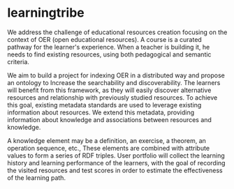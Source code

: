 # learningtribe

We address the challenge of educational resources creation focusing on the context of OER (open educational resources). A course is a curated pathway for the learner's experience. When a teacher is building it, he needs to find existing resources, using both pedagogical and semantic criteria.

We aim to build a project for indexing OER in a distributed way and propose an ontology to Increase the searchability and discoverability. The learners will benefit from this framework, as they will easily discover alternative resources and relationship with previously studied resources.  To achieve this goal, existing metadata standards are used to leverage existing information about resources. We extend this metadata, providing information about knowledge and associations between resources and knowledge.

A knowledge element may be a definition, an exercise, a theorem, an operation sequence, etc., These elements are combined with attribute values to form a series of RDF triples.  User portfolio will collect the learning history and learning performance of the learners, with the goal of recording the visited resources and test scores in order to estimate the effectiveness of the learning path.
